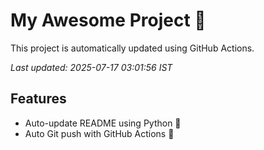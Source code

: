 # My Awesome Project 🚀

This project is automatically updated using GitHub Actions.

_Last updated: 2025-07-17 03:01:56 IST_

## Features
- Auto-update README using Python 🐍
- Auto Git push with GitHub Actions 🤖
